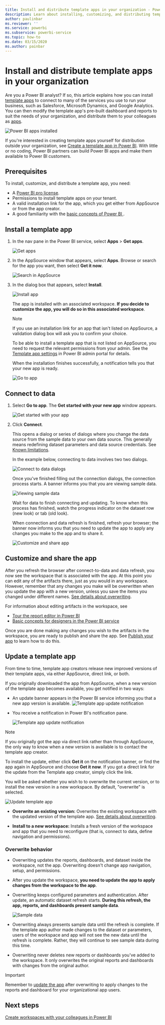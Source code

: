 ```yaml
---
title: Install and distribute template apps in your organization - Power BI
description: Learn about installing, customizing, and distributing template apps in your organization in Power BI.
author: paulinbar
ms.reviewer: ''
ms.service: powerbi
ms.subservice: powerbi-service
ms.topic: how-to
ms.date: 03/15/2020
ms.author: painbar
---
```


# Install and distribute template apps in your organization

Are you a Power BI analyst? If so, this article explains how you can  install [template apps](service-template-apps-overview.md) to connect to many of the services you use to run your business, such as Salesforce, Microsoft Dynamics, and Google Analytics. You can then modify the template app's pre-built dashboard and reports to suit the needs of your organization, and distribute them to your colleagues as [apps](consumer/end-user-apps.md). 

![Power BI apps installed](media/service-template-apps-install-distribute/power-bi-get-apps.png)

If you're interested in creating template apps yourself for distribution outside your organization, see [Create a template app in Power BI](service-template-apps-create.md). With little or no coding, Power BI partners can build Power BI apps and make them available to Power BI customers. 

## Prerequisites  

To install, customize, and distribute a template app, you need: 

* A [Power BI pro license](service-self-service-signup-for-power-bi.md).
* Permissions to install template apps on your tenant.
* A valid installation link for the app, which you get either from AppSource or from the app creator.
* A good familiarity with the [basic concepts of Power BI ](service-basic-concepts.md).

## Install a template app

1. In the nav pane in the Power BI service, select **Apps** > **Get apps**.

    ![Get apps](media/service-template-apps-install-distribute/power-bi-get-apps-arrow.png)

1. In the AppSource window that  appears, select **Apps**. Browse or search for the app you want, then select **Get it now**.

    ![Search in AppSource](media/service-template-apps-install-distribute/power-bi-appsource.png)

1. In the dialog box that appears, select **Install**.

    ![Install app](media/service-template-apps-install-distribute/power-install-dialog.png)
    
    The app is installed with an associated workspace. **If you decide to customize the app, you will do so in this associated workspace**.

    > [!NOTE]
    > If you use an installation link for an app that isn't listed on AppSource, a validation dialog box will ask you to confirm your choice.
    >
    >To be able to install a template app that is not listed on AppSource, you need to request the relevant permissions from your admin. See the [Template app settings](service-admin-portal.md#template-apps-settings) in Power BI admin portal for details.

    When the installation finishes successfully, a notification tells you that your new app is ready.

    ![Go to app](media/service-template-apps-install-distribute/power-bi-go-to-app.png)

## Connect to data

1. Select **Go to app**. The **Get started with your new app** window appears.

   ![Get started with your app](media/service-template-apps-install-distribute/power-bi-template-app-get-started.png)

1. Click **Connect**.
    
    This opens a dialog or series of dialogs where you change the data source from the sample data to your own data source. This generally means redefining dataset parameters and data source credentials. See [Known limitations](service-template-apps-tips.md#known-limitations).
    
    In the example below, connecting to data involves two two dialogs.

   ![Connect to data dialogs](media/service-template-apps-install-distribute/power-bi-template-app-connect-to-data-dialogs.png)

    Once you've finished filling out the connection dialogs, the connection process starts. A banner informs you that you are viewing sample data.

    ![Viewing sample data](media/service-template-apps-install-distribute/power-bi-template-app-viewing-sample-data.png)

    Wait for data to finish connecting and updating. To know when this process has finished, watch the progress indicator on the dataset row (new look) or tab (old look).

   When connection and data refresh is finished, refresh your browser; the banner now informs you that you need to update the app to apply any changes you make to the app and to share it.

    ![Customize and share app](media/service-template-apps-install-distribute/power-bi-template-app-customize-share.png)

## Customize and share the app

After you refresh the browser after connect-to-data and data refresh, you now see the workspace that is associated with the app. At this point you can edit any of the artifacts there, just as you would in any workspace. However, remember that any changes you make will be overwritten when you update the app with a new version, unless you save the items you changed under different names. [See details about overwriting](#overwrite-behavior).

For information about editing artifacts in the workspace, see
* [Tour the report editor in Power BI](service-the-report-editor-take-a-tour.md)
* [Basic concepts for designers in the Power BI service](service-basic-concepts.md)

Once you are done making any changes you wish to the artifacts in the workspace, you are ready to publish and share the app. See [Publish your app](service-create-distribute-apps.md#publish-your-app) to learn how to do this.

## Update a template app

From time to time, template app creators release new improved versions of their template apps, via either AppSource, direct link, or both.

If you originally downloaded the app from AppSource, when a new version of the template app becomes available, you get notified in two ways:
* An update banner appears in the Power BI service informing you that a new app version is available.
  ![Template app update notification](media/service-template-apps-install-distribute/power-bi-new-app-version-notification-banner.png)
* You receive a notification in Power BI's notification pane.


  ![Template app update notification](media/service-template-apps-install-distribute/power-bi-new-app-version-notificationpane.png)

>[!NOTE]
>If you originally got the app via direct link rather than through AppSource, the only way to know when a new version is available is to contact the template app creator.

  To install the update, either click **Get it** on the notification banner, or find the app again in AppSource and choose **Get it now**. If you got a direct link for the update from the Template app creator, simply click the link.
  
  You will be asked whether you wish to to overwrite the current version, or to install the new version in a new workspace. By default, "overwrite" is selected.

  ![Update template app](media/service-template-apps-install-distribute/power-bi-update-app-overwrite.png)

- **Overwrite an existing version:** Overwrites the existing workspace with the updated version of the template app. [See details about overwriting](#overwrite-behavior).

- **Install to a new workspace:** Installs a fresh version of the workspace and app that you need to reconfigure (that is, connect to data, define navigation and permissions).

### Overwrite behavior

* Overwriting updates the reports, dashboards, and dataset inside the workspace, not the app. Overwriting doesn't change app navigation, setup, and permissions.
* After you update the workspace, **you need to update the app to apply changes from the workspace to the app**.
* Overwriting keeps configured parameters and authentication. After update, an automatic dataset refresh starts. **During this refresh, the app, reports, and dashboards present sample data**.

  ![Sample data](media/service-template-apps-install-distribute/power-bi-sample-data.png)

* Overwriting always presents sample data until the refresh is complete. If the template app author made changes to the dataset or parameters, users of the workspace and app will not see the new data until the refresh is complete. Rather, they will continue to see sample data during this time.
* Overwriting never deletes new reports or dashboards you've added to the workspace. It only overwrites the original reports and dashboards with changes from the original author.

>[!IMPORTANT]
>Remember to [update the app](#customize-and-share-the-app) after overwriting to apply changes to the reports and dashboard for your organizational app users.

## Next steps

[Create workspaces with your colleagues in Power BI](service-create-workspaces.md)
